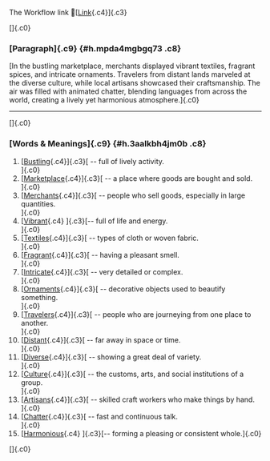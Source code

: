 The Workflow link
👏[[Link](https://www.google.com/url?q=http://www.google.com&sa=D&source=editors&ust=1756075193867571&usg=AOvVaw1--hQyuw5La30sOlHV1tME){.c4}]{.c3}

[]{.c0}

### [Paragraph]{.c9} {#h.mpda4mgbgq73 .c8}

[In the bustling marketplace, merchants displayed vibrant textiles,
fragrant spices, and intricate ornaments. Travelers from distant lands
marveled at the diverse culture, while local artisans showcased their
craftsmanship. The air was filled with animated chatter, blending
languages from across the world, creating a lively yet harmonious
atmosphere.]{.c0}

------------------------------------------------------------------------

[]{.c0}

### [Words & Meanings]{.c9} {#h.3aalkbh4jm0b .c8}

1.  [[Bustling](https://www.google.com/url?q=http://www.google.com&sa=D&source=editors&ust=1756075193868225&usg=AOvVaw27l-iw3bbTZWM75GkwSBao){.c4}]{.c3}[ --
    full of lively activity.\
    ]{.c0}
2.  [[Marketplace](https://www.google.com/url?q=http://www.google.com&sa=D&source=editors&ust=1756075193868369&usg=AOvVaw1UGCghCuXeyrvX1S-vPeDi){.c4}]{.c3}[ --
    a place where goods are bought and sold.\
    ]{.c0}
3.  [[Merchants](https://www.google.com/url?q=http://www.google.com&sa=D&source=editors&ust=1756075193868482&usg=AOvVaw2AVHAUztCjtWMF7Fai4nAs){.c4}]{.c3}[ --
    people who sell goods, especially in large quantities.\
    ]{.c0}
4.  [[Vibrant](https://www.google.com/url?q=http://www.google.com&sa=D&source=editors&ust=1756075193868606&usg=AOvVaw3comKBrR4Ei3p0lZrQFgXd){.c4}
    ]{.c3}[-- full of life and energy.\
    ]{.c0}
5.  [[Textiles](https://www.google.com/url?q=http://www.google.com&sa=D&source=editors&ust=1756075193868698&usg=AOvVaw3DeWPOKLvRuXx9JWLLEjuw){.c4}]{.c3}[ --
    types of cloth or woven fabric.\
    ]{.c0}
6.  [[Fragrant](https://www.google.com/url?q=http://www.google.com&sa=D&source=editors&ust=1756075193868794&usg=AOvVaw3ybuqjf61tyoR1F4gCYNsP){.c4}]{.c3}[ --
    having a pleasant smell.\
    ]{.c0}
7.  [[Intricate](https://www.google.com/url?q=http://www.google.com&sa=D&source=editors&ust=1756075193868890&usg=AOvVaw0Gv-ijTQ-lqt__S_GovLWD){.c4}]{.c3}[ --
    very detailed or complex.\
    ]{.c0}
8.  [[Ornaments](https://www.google.com/url?q=http://www.google.com&sa=D&source=editors&ust=1756075193868987&usg=AOvVaw1tjDcbeuKIsdGM-rethb1y){.c4}]{.c3}[ --
    decorative objects used to beautify something.\
    ]{.c0}
9.  [[Travelers](https://www.google.com/url?q=http://www.google.com&sa=D&source=editors&ust=1756075193869104&usg=AOvVaw2yVFcMC-EUm6Z5jIhYOEWk){.c4}]{.c3}[ --
    people who are journeying from one place to another.\
    ]{.c0}
10. [[Distant](https://www.google.com/url?q=http://www.google.com&sa=D&source=editors&ust=1756075193869228&usg=AOvVaw3IOXdgOuVlPgh1-dDzSv_z){.c4}]{.c3}[ --
    far away in space or time.\
    ]{.c0}
11. [[Diverse](https://www.google.com/url?q=http://www.google.com&sa=D&source=editors&ust=1756075193869324&usg=AOvVaw3x61_Sks0_qqTaeqPuSLGH){.c4}]{.c3}[ --
    showing a great deal of variety.\
    ]{.c0}
12. [[Culture](https://www.google.com/url?q=http://www.google.com&sa=D&source=editors&ust=1756075193869426&usg=AOvVaw0TPRQldi85AxLk7e3hSyxN){.c4}]{.c3}[ --
    the customs, arts, and social institutions of a group.\
    ]{.c0}
13. [[Artisans](https://www.google.com/url?q=http://www.google.com&sa=D&source=editors&ust=1756075193869545&usg=AOvVaw2dCGcCDwy_w3qK3CJ9uato){.c4}]{.c3}[ --
    skilled craft workers who make things by hand.\
    ]{.c0}
14. [[Chatter](https://www.google.com/url?q=http://www.google.com&sa=D&source=editors&ust=1756075193869662&usg=AOvVaw34DwfkDyKmr5xWvmF9Lfwm){.c4}]{.c3}[ --
    fast and continuous talk.\
    ]{.c0}
15. [[Harmonious](https://www.google.com/url?q=http://www.google.com&sa=D&source=editors&ust=1756075193869761&usg=AOvVaw0cNo_psweh4vRSyb3cI5sF){.c4}
    ]{.c3}[-- forming a pleasing or consistent whole.]{.c0}

[]{.c0}
